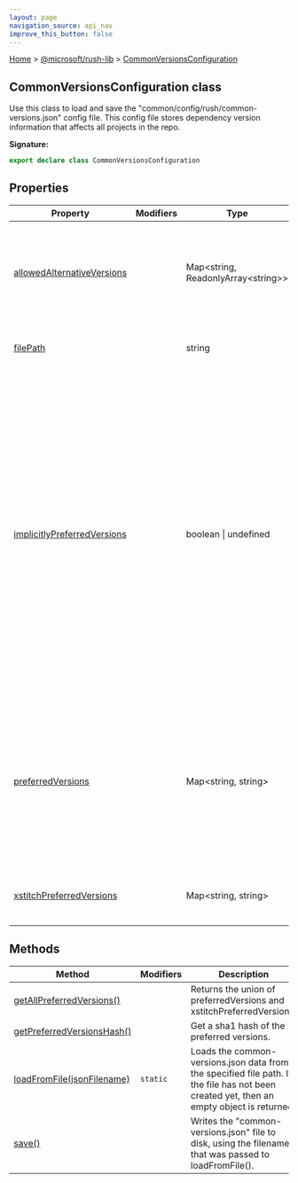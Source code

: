 ```yaml
---
layout: page
navigation_source: api_nav
improve_this_button: false
---
```



[Home](./index.md) &gt; [@microsoft/rush-lib](./rush-lib.md) &gt; [CommonVersionsConfiguration](./rush-lib.commonversionsconfiguration.md)

## CommonVersionsConfiguration class

Use this class to load and save the "common/config/rush/common-versions.json" config file. This config file stores dependency version information that affects all projects in the repo.

<b>Signature:</b>

```typescript
export declare class CommonVersionsConfiguration
```

## Properties

|  Property | Modifiers | Type | Description |
|  --- | --- | --- | --- |
|  [allowedAlternativeVersions](./rush-lib.commonversionsconfiguration.allowedalternativeversions.md) |  | Map&lt;string, ReadonlyArray&lt;string&gt;&gt; | A table that stores, for a given dependency, a list of SemVer ranges that will be accepted by "rush check" in addition to the normal version range. |
|  [filePath](./rush-lib.commonversionsconfiguration.filepath.md) |  | string | Get the absolute file path of the common-versions.json file. |
|  [implicitlyPreferredVersions](./rush-lib.commonversionsconfiguration.implicitlypreferredversions.md) |  | boolean \| undefined | When set to true, for all projects in the repo, all dependencies will be automatically added as preferredVersions, except in cases where different projects specify different version ranges for a given dependency. For older package managers, this tended to reduce duplication of indirect dependencies. However, it can sometimes cause trouble for indirect dependencies with incompatible peerDependencies ranges. If the value is <code>undefined</code>, then the default value is <code>true</code>. |
|  [preferredVersions](./rush-lib.commonversionsconfiguration.preferredversions.md) |  | Map&lt;string, string&gt; | A table that specifies a "preferred version" for a given NPM package. This feature is typically used to hold back an indirect dependency to a specific older version, or to reduce duplication of indirect dependencies. |
|  [xstitchPreferredVersions](./rush-lib.commonversionsconfiguration.xstitchpreferredversions.md) |  | Map&lt;string, string&gt; | A table of specifies preferred versions maintained by the XStitch tool. |

## Methods

|  Method | Modifiers | Description |
|  --- | --- | --- |
|  [getAllPreferredVersions()](./rush-lib.commonversionsconfiguration.getallpreferredversions.md) |  | Returns the union of preferredVersions and xstitchPreferredVersions. |
|  [getPreferredVersionsHash()](./rush-lib.commonversionsconfiguration.getpreferredversionshash.md) |  | Get a sha1 hash of the preferred versions. |
|  [loadFromFile(jsonFilename)](./rush-lib.commonversionsconfiguration.loadfromfile.md) | <code>static</code> | Loads the common-versions.json data from the specified file path. If the file has not been created yet, then an empty object is returned. |
|  [save()](./rush-lib.commonversionsconfiguration.save.md) |  | Writes the "common-versions.json" file to disk, using the filename that was passed to loadFromFile(). |
